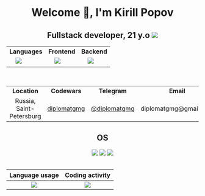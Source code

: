 <div align="center">
    <h1>Welcome 👋, I'm Kirill Popov</h1>
    <h2>
        Fullstack developer, 21 y.o
        <img src="https://wakatime.com/badge/user/018edcf0-2b06-4a99-805c-3bc4df0185a4.svg">
    </h2>

</div>


<div align="center">
    <table>
        <tbody>
        <tr>
            <td align="center"><strong>Languages</strong></td>
            <td align="center"><strong>Frontend</strong></td>
            <td align="center"><strong>Backend</strong></td>
        </tr>
        <tr>
            <td>&ensp;&ensp;<img src="https://skillicons.dev/icons?i=python,js,ts,postgres,go">&ensp;&ensp;</td>
            <td>&ensp;&ensp;<img src="https://skillicons.dev/icons?i=react,redux,html,css,bootstrap">&ensp;&ensp;</td>
            <td>&ensp;&ensp;<img src="https://skillicons.dev/icons?i=django,docker,nginx,redis,postgres">&ensp;&ensp;</td>
        </tr>
        </tbody>
    </table>
</div>

<br>

<div align="center">
    <table>
        <tbody>
        <tr>
            <td align="center"><strong>Location</strong></td>
            <td align="center"><strong>Codewars</strong></td>
            <td align="center"><strong>Telegram</strong></td>
            <td align="center"><strong>Email</strong></td>
        </tr>
        <tr>
            <td align="center">Russia, Saint-Petersburg</td>
            <td align="center"><a href="https://www.codewars.com/users/diplomatgmg">diplomatgmg</a></td>
            <td align="center"><a href="https://t.me/diplomatgmg">@diplomatgmg</a></td>
            <td align="center">diplomatgmg@gmail.com</td>
        </tr>
        </tbody>
    </table>
</div>

<div align="center">
    <h2>OS</h2>
    <img src="https://img.shields.io/badge/Linux-white?&logo=linux&logoColor=black">
    <img src="https://img.shields.io/badge/Ubuntu-E95420?&logo=ubuntu&logoColor=white">
    <img src="https://img.shields.io/badge/MacOS-000000?&logo=macos&logoColor=white">
</div>

<br>

Language usage             |  Coding activity
:-------------------------:|:-------------------------:
![](https://wakatime.com/share/@018edcf0-2b06-4a99-805c-3bc4df0185a4/a25b88b2-59dd-4eec-ada5-eb0e7e0a91df.png)  |  ![](https://wakatime.com/share/@018edcf0-2b06-4a99-805c-3bc4df0185a4/a804701e-5448-4194-ba99-7e2c73e21b95.png)
